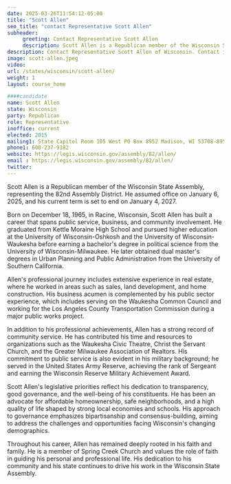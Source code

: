 ```yaml
---
date: 2025-03-26T11:54:12-05:00
title: "Scott Allen"
seo_title: "contact Representative Scott Allen"
subheader:
     greeting: Contact Representative Scott Allen
     description: Scott Allen is a Republican member of the Wisconsin State Assembly, representing the 82nd Assembly District. He assumed office on January 6, 2025, and his current term is set to end on January 4, 2027.
description: Contact Representative Scott Allen of Wisconsin. Contact information for Scott Allen includes email address, phone number, and mailing address.
image: scott-allen.jpeg
video:
url: /states/wisconsin/scott-allen/
weight: 1
layout: course_home

####candidate
name: Scott Allen
state: Wisconsin
party: Republican
role: Representative
inoffice: current
elected: 2015
mailing1: State Capitol Room 105 West PO Box 8952 Madison, WI 53708-8952
phone1: 608-237-9182
website: https://legis.wisconsin.gov/assembly/82/allen/
email : https://legis.wisconsin.gov/assembly/82/allen/
twitter: 
---
```

Scott Allen is a Republican member of the Wisconsin State Assembly, representing the 82nd Assembly District. He assumed office on January 6, 2025, and his current term is set to end on January 4, 2027.

Born on December 18, 1965, in Racine, Wisconsin, Scott Allen has built a career that spans public service, business, and community involvement. He graduated from Kettle Moraine High School and pursued higher education at the University of Wisconsin-Oshkosh and the University of Wisconsin-Waukesha before earning a bachelor's degree in political science from the University of Wisconsin-Milwaukee. He later obtained dual master's degrees in Urban Planning and Public Administration from the University of Southern California.

Allen's professional journey includes extensive experience in real estate, where he worked in areas such as sales, land development, and home construction. His business acumen is complemented by his public sector experience, which includes serving on the Waukesha Common Council and working for the Los Angeles County Transportation Commission during a major public works project.

In addition to his professional achievements, Allen has a strong record of community service. He has contributed his time and resources to organizations such as the Waukesha Civic Theatre, Christ the Servant Church, and the Greater Milwaukee Association of Realtors. His commitment to public service is also evident in his military background; he served in the United States Army Reserve, achieving the rank of Sergeant and earning the Wisconsin Reserve Military Achievement Award.

Scott Allen's legislative priorities reflect his dedication to transparency, good governance, and the well-being of his constituents. He has been an advocate for affordable homeownership, safe neighborhoods, and a high quality of life shaped by strong local economies and schools. His approach to governance emphasizes bipartisanship and consensus-building, aiming to address the challenges and opportunities facing Wisconsin's changing demographics.

Throughout his career, Allen has remained deeply rooted in his faith and family. He is a member of Spring Creek Church and values the role of faith in guiding his personal and professional life. His dedication to his community and his state continues to drive his work in the Wisconsin State Assembly.

